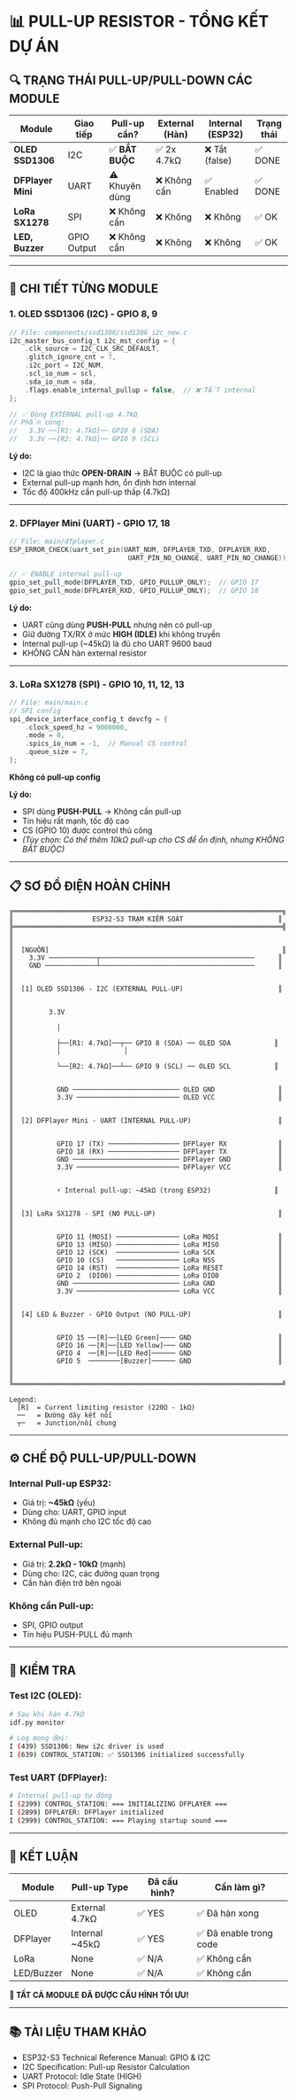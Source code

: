 # 📊 PULL-UP RESISTOR - TỔNG KẾT DỰ ÁN

## 🔍 **TRẠNG THÁI PULL-UP/PULL-DOWN CÁC MODULE**

| Module | Giao tiếp | Pull-up cần? | External (Hàn) | Internal (ESP32) | Trạng thái |
|--------|-----------|--------------|----------------|------------------|------------|
| **OLED SSD1306** | I2C | ✅ **BẮT BUỘC** | ✅ 2x 4.7kΩ | ❌ Tắt (false) | ✅ DONE |
| **DFPlayer Mini** | UART | ⚠️ Khuyên dùng | ❌ Không cần | ✅ Enabled | ✅ DONE |
| **LoRa SX1278** | SPI | ❌ Không cần | ❌ Không | ❌ Không | ✅ OK |
| **LED, Buzzer** | GPIO Output | ❌ Không cần | ❌ Không | ❌ Không | ✅ OK |

---

## 🎯 **CHI TIẾT TỪNG MODULE**

### **1. OLED SSD1306 (I2C) - GPIO 8, 9**

```c
// File: components/ssd1306/ssd1306_i2c_new.c
i2c_master_bus_config_t i2c_mst_config = {
    .clk_source = I2C_CLK_SRC_DEFAULT,
    .glitch_ignore_cnt = 7,
    .i2c_port = I2C_NUM,
    .scl_io_num = scl,
    .sda_io_num = sda,
    .flags.enable_internal_pullup = false,  // ❌ TẮT internal
};

// ✅ Dùng EXTERNAL pull-up 4.7kΩ
// Phần cứng:
//   3.3V ──[R1: 4.7kΩ]── GPIO 8 (SDA)
//   3.3V ──[R2: 4.7kΩ]── GPIO 9 (SCL)
```

**Lý do:**
- I2C là giao thức **OPEN-DRAIN** → BẮT BUỘC có pull-up
- External pull-up mạnh hơn, ổn định hơn internal
- Tốc độ 400kHz cần pull-up thấp (4.7kΩ)

---

### **2. DFPlayer Mini (UART) - GPIO 17, 18**

```c
// File: main/dfplayer.c
ESP_ERROR_CHECK(uart_set_pin(UART_NUM, DFPLAYER_TXD, DFPLAYER_RXD, 
                              UART_PIN_NO_CHANGE, UART_PIN_NO_CHANGE));

// ✅ ENABLE internal pull-up
gpio_set_pull_mode(DFPLAYER_TXD, GPIO_PULLUP_ONLY);  // GPIO 17
gpio_set_pull_mode(DFPLAYER_RXD, GPIO_PULLUP_ONLY);  // GPIO 18
```

**Lý do:**
- UART cũng dùng **PUSH-PULL** nhưng nên có pull-up
- Giữ đường TX/RX ở mức **HIGH (IDLE)** khi không truyền
- Internal pull-up (~45kΩ) là đủ cho UART 9600 baud
- KHÔNG CẦN hàn external resistor

---

### **3. LoRa SX1278 (SPI) - GPIO 10, 11, 12, 13**

```c
// File: main/main.c
// SPI config
spi_device_interface_config_t devcfg = {
    .clock_speed_hz = 9000000,
    .mode = 0,
    .spics_io_num = -1,  // Manual CS control
    .queue_size = 7,
};
```

**Không có pull-up config**

**Lý do:**
- SPI dùng **PUSH-PULL** → Không cần pull-up
- Tín hiệu rất mạnh, tốc độ cao
- CS (GPIO 10) được control thủ công
- *(Tùy chọn: Có thể thêm 10kΩ pull-up cho CS để ổn định, nhưng KHÔNG BẮT BUỘC)*

---

## 📋 **SƠ ĐỒ ĐIỆN HOÀN CHỈNH**

```
╔════════════════════════════════════════════════════════════════════╗
║                    ESP32-S3 TRẠM KIỂM SOÁT                        ║
╠════════════════════════════════════════════════════════════════════╣
║                                                                     ║
║  [NGUỒN]                                                           ║
║    3.3V ────────────┬───────────────────────────────────────      ║
║    GND ─────────────┴───────────────────────────────────────      ║
║                                                                     ║
║  [1] OLED SSD1306 - I2C (EXTERNAL PULL-UP)                        ║
║                                                                     ║
║         3.3V                                                        ║
║           │                                                         ║
║           ├──[R1: 4.7kΩ]──┬── GPIO 8 (SDA) ── OLED SDA           ║
║           │                │                                        ║
║           └──[R2: 4.7kΩ]──┴── GPIO 9 (SCL) ── OLED SCL           ║
║                                                                     ║
║           GND ─────────────────────────── OLED GND                ║
║           3.3V ────────────────────────── OLED VCC                ║
║                                                                     ║
║  [2] DFPlayer Mini - UART (INTERNAL PULL-UP)                      ║
║                                                                     ║
║           GPIO 17 (TX) ────────────────── DFPlayer RX             ║
║           GPIO 18 (RX) ────────────────── DFPlayer TX             ║
║           GND ─────────────────────────── DFPlayer GND            ║
║           3.3V ────────────────────────── DFPlayer VCC            ║
║                                                                     ║
║           ⚡ Internal pull-up: ~45kΩ (trong ESP32)                ║
║                                                                     ║
║  [3] LoRa SX1278 - SPI (NO PULL-UP)                               ║
║                                                                     ║
║           GPIO 11 (MOSI) ──────────────── LoRa MOSI               ║
║           GPIO 13 (MISO) ──────────────── LoRa MISO               ║
║           GPIO 12 (SCK)  ──────────────── LoRa SCK                ║
║           GPIO 10 (CS)   ──────────────── LoRa NSS                ║
║           GPIO 14 (RST)  ──────────────── LoRa RESET              ║
║           GPIO 2  (DIO0) ──────────────── LoRa DIO0               ║
║           GND ─────────────────────────── LoRa GND                ║
║           3.3V ────────────────────────── LoRa VCC                ║
║                                                                     ║
║  [4] LED & Buzzer - GPIO Output (NO PULL-UP)                      ║
║                                                                     ║
║           GPIO 15 ──[R]──[LED Green]──── GND                      ║
║           GPIO 16 ──[R]──[LED Yellow]─── GND                      ║
║           GPIO 4  ──[R]──[LED Red]────── GND                      ║
║           GPIO 5  ────────[Buzzer]────── GND                      ║
║                                                                     ║
╚════════════════════════════════════════════════════════════════════╝

Legend:
  [R]  = Current limiting resistor (220Ω - 1kΩ)
  ──   = Đường dây kết nối
  ┬─   = Junction/nối chung
```

---

## ⚙️ **CHẾ ĐỘ PULL-UP/PULL-DOWN**

### **Internal Pull-up ESP32:**
- Giá trị: **~45kΩ** (yếu)
- Dùng cho: UART, GPIO input
- Không đủ mạnh cho I2C tốc độ cao

### **External Pull-up:**
- Giá trị: **2.2kΩ - 10kΩ** (mạnh)
- Dùng cho: I2C, các đường quan trọng
- Cần hàn điện trở bên ngoài

### **Không cần Pull-up:**
- SPI, GPIO output
- Tín hiệu PUSH-PULL đủ mạnh

---

## 🧪 **KIỂM TRA**

### **Test I2C (OLED):**
```bash
# Sau khi hàn 4.7kΩ
idf.py monitor

# Log mong đợi:
I (439) SSD1306: New i2c driver is used
I (639) CONTROL_STATION: ✅ SSD1306 initialized successfully
```

### **Test UART (DFPlayer):**
```bash
# Internal pull-up tự động
I (2399) CONTROL_STATION: === INITIALIZING DFPLAYER ===
I (2899) DFPLAYER: DFPlayer initialized
I (2999) CONTROL_STATION: === Playing startup sound ===
```

---

## 📝 **KẾT LUẬN**

| Module | Pull-up Type | Đã cấu hình? | Cần làm gì? |
|--------|--------------|--------------|-------------|
| OLED | External 4.7kΩ | ✅ YES | ✅ Đã hàn xong |
| DFPlayer | Internal ~45kΩ | ✅ YES | ✅ Đã enable trong code |
| LoRa | None | ✅ N/A | ✅ Không cần |
| LED/Buzzer | None | ✅ N/A | ✅ Không cần |

**🎉 TẤT CẢ MODULE ĐÃ ĐƯỢC CẤU HÌNH TỐI ƯU!**

---

## 📚 **TÀI LIỆU THAM KHẢO**

- ESP32-S3 Technical Reference Manual: GPIO & I2C
- I2C Specification: Pull-up Resistor Calculation
- UART Protocol: Idle State (HIGH)
- SPI Protocol: Push-Pull Signaling
